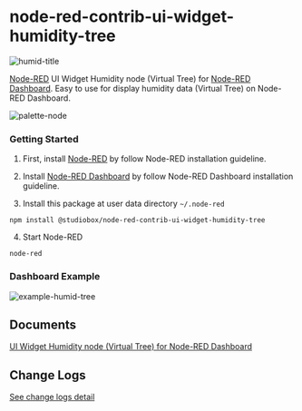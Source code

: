 # node-red-contrib-ui-widget-humidity-tree

![humid-title](https://user-images.githubusercontent.com/43282496/161121171-f6dd58ee-1cf3-44f4-aa72-144761b4f593.png)

<a href="https://nodered.org/" target="_blank">Node-RED</a> UI Widget Humidity node (Virtual Tree) for <a href="https://flows.nodered.org/node/node-red-dashboard" target="_blank">Node-RED Dashboard</a>. Easy to use for display humidity data (Virtual Tree) on Node-RED Dashboard.

![palette-node](https://user-images.githubusercontent.com/43282496/161121431-86a44b67-ba69-4e71-8c80-6d193250e30e.png)

### Getting Started
1. First, install <a href="https://nodered.org/docs/getting-started/local" target="_blank">Node-RED</a> by follow Node-RED installation guideline.

2. Install <a href="https://flows.nodered.org/node/node-red-dashboard" target="_blank">Node-RED Dashboard</a> by follow Node-RED Dashboard installation guideline.

3. Install this package at user data directory `~/.node-red`

```
npm install @studiobox/node-red-contrib-ui-widget-humidity-tree
```

4. Start Node-RED 

```
node-red
```

### Dashboard Example

![example-humid-tree](https://user-images.githubusercontent.com/43282496/161120629-e41cff6f-b1b0-4094-a2df-85658a40a237.png)

## Documents

[UI Widget Humidity node (Virtual Tree) for Node-RED Dashboard](https://github.com/jatu-studiobox/node-red-contrib-ui-widget-humidity-tree/wiki)

## Change Logs
[See change logs detail](https://github.com/jatu-studiobox/node-red-contrib-ui-widget-humidity-tree/wiki/Change-Logs)
